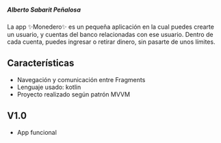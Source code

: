 ##### Alberto Sabarit Peñalosa

La app ✨Monedero✨ es un pequeña aplicación en la cual puedes crearte un usuario, y cuentas del banco relacionadas con ese usuario. Dentro de cada cuenta, puedes ingresar o retirar dinero, sin pasarte de unos límites.

## Características

- Navegación y comunicación entre Fragments
- Lenguaje usado: kotlin
- Proyecto realizado según patrón MVVM

## V1.0

- App funcional
